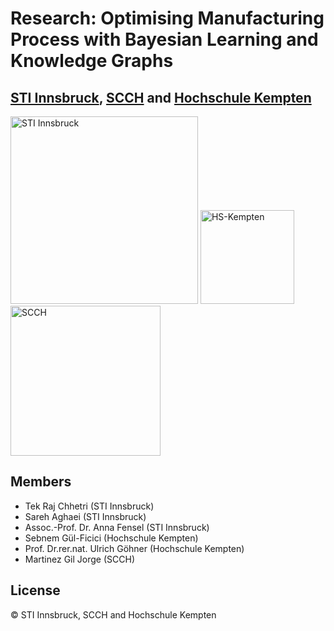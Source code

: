 # Research: Optimising Manufacturing Process with Bayesian Learning and Knowledge Graphs
## [STI Innsbruck](https://www.sti-innsbruck.at), [SCCH](https://www.scch.at) and [Hochschule Kempten](https://www.hs-kempten.de/en/)
<p float="left">
    <img src="https://www.sti-innsbruck.at/sites/default/files/uploads/media/STI-IBK-Logo_CMYK_Pfad_XL.jpg" alt="STI Innsbruck" width="300px"/>
    <img src="https://upload.wikimedia.org/wikipedia/de/thumb/d/dc/Hs-kempten-logo.svg/602px-Hs-kempten-logo.svg.png" alt="HS-Kempten" width="150px"/> 
    <img src="https://www.uar.at/files/assets/content/Logos/SCCH_Logo_Subline_.jpg" width="240px"  alt="SCCH"/>
</p>


## Members

- Tek Raj Chhetri (STI Innsbruck)
- Sareh Aghaei (STI Innsbruck)
- Assoc.-Prof. Dr. Anna Fensel (STI Innsbruck) 
- Sebnem Gül-Ficici (Hochschule Kempten)
- Prof. Dr.rer.nat. Ulrich Göhner (Hochschule Kempten)
- Martinez Gil Jorge (SCCH)

## License

&copy; STI Innsbruck, SCCH and Hochschule Kempten

